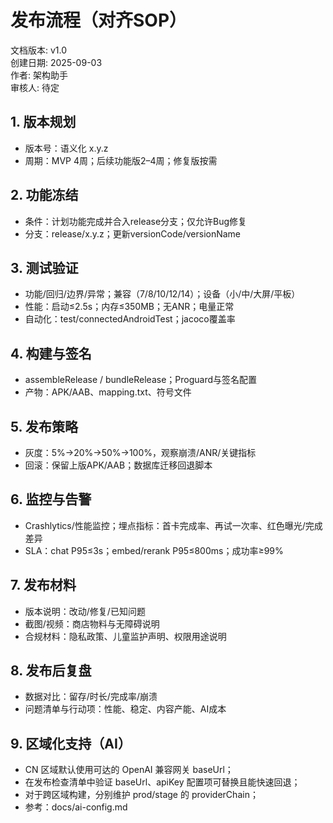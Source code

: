 # 发布流程（对齐SOP）

文档版本: v1.0  
创建日期: 2025-09-03  
作者: 架构助手  
审核人: 待定

## 1. 版本规划
- 版本号：语义化 x.y.z
- 周期：MVP 4周；后续功能版2–4周；修复版按需

## 2. 功能冻结
- 条件：计划功能完成并合入release分支；仅允许Bug修复
- 分支：release/x.y.z；更新versionCode/versionName

## 3. 测试验证
- 功能/回归/边界/异常；兼容（7/8/10/12/14）；设备（小/中/大屏/平板）
- 性能：启动≤2.5s；内存≤350MB；无ANR；电量正常
- 自动化：test/connectedAndroidTest；jacoco覆盖率

## 4. 构建与签名
- assembleRelease / bundleRelease；Proguard与签名配置
- 产物：APK/AAB、mapping.txt、符号文件

## 5. 发布策略
- 灰度：5%→20%→50%→100%，观察崩溃/ANR/关键指标
- 回滚：保留上版APK/AAB；数据库迁移回退脚本

## 6. 监控与告警
- Crashlytics/性能监控；埋点指标：首卡完成率、再试一次率、红色曝光/完成差异
- SLA：chat P95≤3s；embed/rerank P95≤800ms；成功率≥99%

## 7. 发布材料
- 版本说明：改动/修复/已知问题
- 截图/视频：商店物料与无障碍说明
- 合规材料：隐私政策、儿童监护声明、权限用途说明

## 8. 发布后复盘
- 数据对比：留存/时长/完成率/崩溃
- 问题清单与行动项：性能、稳定、内容产能、AI成本

## 9. 区域化支持（AI）
- CN 区域默认使用可达的 OpenAI 兼容网关 baseUrl；
- 在发布检查清单中验证 baseUrl、apiKey 配置项可替换且能快速回退；
- 对于跨区域构建，分别维护 prod/stage 的 providerChain；
- 参考：docs/ai-config.md

